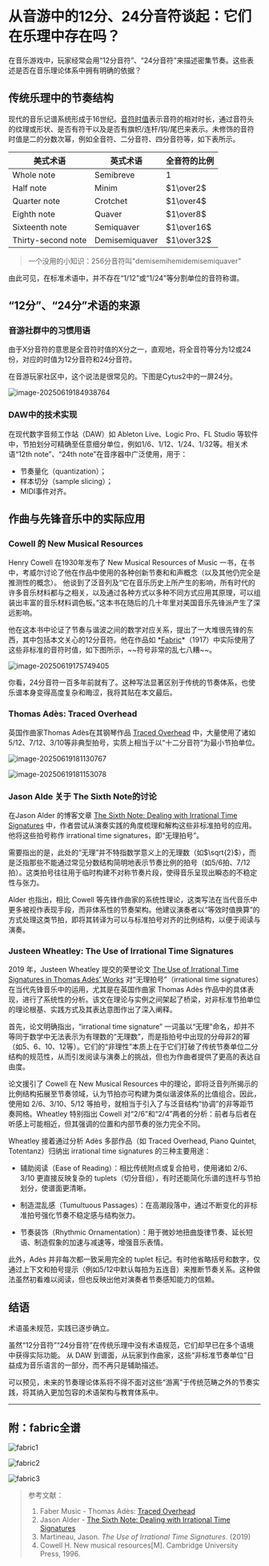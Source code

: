 # 从音游中的12分、24分音符谈起：它们在乐理中存在吗？

在音乐游戏中，玩家经常会用“12分音符”、“24分音符”来描述密集节奏。这些表述是否在音乐理论体系中拥有明确的依据？

## 传统乐理中的节奏结构

现代的音乐记谱系统形成于16世纪。[音符时值](https://en.wikipedia.org/wiki/Note_value)表示音符的相对时长，通过音符头的纹理或形状、是否有符干以及是否有旗帜/连杆/钩/尾巴来表示。未修饰的音符时值是二的分数次幂，例如全音符、二分音符、四分音符等，如下表所示。

| 美式术语           | 英式术语       | 全音符的比例 |
| ------------------ | -------------- | ------------ |
| Whole note         | Semibreve      | $1$          |
| Half note          | Minim          | $1\over2$    |
| Quarter note       | Crotchet       | $1\over4$    |
| Eighth note        | Quaver         | $1\over8$    |
| Sixteenth note     | Semiquaver     | $1\over16$   |
| Thirty-second note | Demisemiquaver | $1\over32$   |

>  一个没用的小知识：256分音符叫"demisemihemidemisemiquaver"

由此可见，在标准术语中，并不存在“1/12”或“1/24”等分割单位的音符称谓。

## “12分”、“24分”术语的来源

### 音游社群中的习惯用语

由于X分音符的意思是全音符时值的X分之一，直观地，将全音符等分为12或24份，对应的时值为12分音符和24分音符。

在音游玩家社区中，这个说法是很常见的。下图是Cytus2中的一屏24分。

![image-20250619184938764](./TwelfthNote.assets/image-20250619184938764.png)

### DAW中的技术实现

在现代数字音频工作站（DAW）如 Ableton Live、Logic Pro、FL Studio 等软件中，节拍划分可精确至任意细分单位，例如1/6、1/12、1/24、1/32等。相关术语“12th note”、“24th note”在音序器中广泛使用，用于：

* 节奏量化（quantization）；
* 样本切分（sample slicing）；
* MIDI事件对齐。

## 作曲与先锋音乐中的实际应用

### Cowell 的 New Musical Resources

Henry Cowell 在1930年发布了 New Musical Resources of Music 一书，在书中，考威尔讨论了他在作品中使用的各种创新节奏和和声概念（以及其他仍完全是推测性的概念）。 他谈到了泛音列及“它在音乐历史上所产生的影响，所有时代的许多音乐材料都与之相关，以及通过各种方式以多种不同方式应用其原理，可以组装出丰富的音乐材料调色板。”这本书在随后的几十年里对美国音乐先锋派产生了深远影响。

他在这本书中论证了节奏与谐波之间的数学对应关系，提出了一大堆很先锋的东西，其中包括本文关心的12分音符。他在作品如 *[Fabric](https://imslp.org/wiki/Fabric,_HC_307_(Cowell,_Henry))*（1917）中实际使用了这些非标准的音符时值，如下图所示，~~符号非常的乱七八糟~~。

![image-20250619175749405](./TwelfthNote.assets/image-20250619175749405.png)

你看，24分音符一百多年前就有了。这种写法显著区别于传统的节奏体系，也使乐谱本身变得高度复杂和晦涩，我将其贴在本文最后。

### Thomas Adès: Traced Overhead

英国作曲家Thomas Adès在其钢琴作品 [Traced Overhead](https://www.fabermusic.com/music/traced-overhead-2708/) 中，大量使用了诸如5/12、7/12、3/10等非典型拍号，实质上相当于以“十二分音符”为最小节拍单位。

![image-20250619181130767](./TwelfthNote.assets/image-20250619181130767.png)

![image-20250619181153078](./TwelfthNote.assets/image-20250619181153078.png)

### Jason Alde 关于 The Sixth Note的讨论

在Jason Alder 的博客文章 [The Sixth Note: Dealing with Irrational Time Signatures](https://www.jasonalder.com/blog/2014/06/04/the-sixth-note-dealing-with-irrational-time-signatures/) 中，作者尝试从演奏实践的角度梳理和解构这些非标准拍号的应用。他将这些拍号称作 irrational time signatures，即“无理拍号”。

需要指出的是，此处的“无理”并不特指数学意义上的无理数（如$\sqrt{2}$），而是泛指那些不能通过常见分数结构简明地表示节奏比例的拍号（如5/6拍、7/12拍）。这类拍号往往用于临时构建不对称节奏片段，使得音乐呈现出瞬态的不稳定性与张力。

Alder 也指出，相比 Cowell 等先锋作曲家的系统性理论，这类写法在当代音乐中更多被视作表现手段，而非体系性的节奏架构。他建议演奏者以“等效时值换算”的方式处理这类节拍，即将其转译为可以与标准拍号对齐的比例结构，以便于阅读与演奏。




### Justeen Wheatley: The Use of Irrational Time Signatures

2019 年，Justeen Wheatley 提交的荣誉论文 [The Use of Irrational Time Signatures in Thomas Adès’ Works](https://www.researchgate.net/publication/339182496_The_Use_of_Irrational_Time_Signatures_in_Thomas_Ades'_Works) 对“无理拍号”（irrational time signatures）在当代先锋音乐中的运用，尤其是在英国作曲家 Thomas Adès 作品中的具体表现，进行了系统性的分析。该文在理论与实例之间架起了桥梁，对非标准节拍单位的理论根基、实践方式及其表达意图作出了深入阐释。

首先，论文明确指出，“irrational time signature” 一词虽以“无理”命名，却并不等同于数学中无法表示为有理数的“无理数”，而是指拍号中出现的分母非2的幂（如5、6、10、12等）。它们的“非理性”本质上在于它们打破了传统节奏单位二分结构的规范性，从而引发阅读与演奏上的挑战，但也为作曲者提供了更高的表达自由度。

论文援引了 Cowell 在 New Musical Resources 中的理论，即将泛音列所揭示的比例结构拓展至节奏领域，认为节拍亦可构建为类似谐波体系的比值组合。因此，使用如 2/6、3/10、5/12 等拍号，就相当于引入了与泛音结构“协调”的非等距节奏网格。Wheatley 特别指出 Cowell 对“2/6”和“2/4”两者的分析：前者与后者在听感上可能相近，但其强调的位置和内部节奏的张力完全不同。

Wheatley 接着通过分析 Adès 多部作品（如 Traced Overhead, Piano Quintet, Totentanz）归纳出 irrational time signatures 的三种主要用途：

* 辅助阅读（Ease of Reading）：相比传统附点或复合拍号，使用诸如 2/6、3/10 更直接反映复杂的 tuplets（切分音组），有时还能简化乐谱的连杆与节拍划分，使谱面更清晰。

* 制造混乱感（Tumultuous Passages）：在高潮段落中，通过不断变化的非标准拍号强化节奏不稳定感与结构张力。

* 节奏装饰（Rhythmic Ornamentation）：用于微妙地扭曲旋律节奏、延长短语、制造假象的加速与减速等，增强音乐表情。

此外，Adès 并非每次都一致采用完全的 tuplet 标记。有时他省略括号和数字，仅通过上下文和拍号提示（例如5/12中默认每拍为五连音）来推断节奏关系。这种做法虽然初看难以阅读，但也反映出他对演奏者节奏感知能力的信赖。

## 结语

术语虽未规范，实践已逐步确立。

虽然“12分音符”“24分音符”在传统乐理中没有术语规范，它们却早已在多个语境中获得实际功能。
从 DAW 到谱面，从玩家到作曲家，这些“非标准节奏单位”日益成为音乐语言的一部分，而不再只是辅助描述。

可以预见，未来的节奏理论体系将不得不面对这些“游离”于传统范畴之外的节奏实践，将其纳入更加包容的术语架构与教育体系中。

---

## 附：fabric全谱

![fabric1](./TwelfthNote.assets/image.png)

![fabric2](./TwelfthNote.assets/image-20250619180716914.png)

![fabric3](./TwelfthNote.assets/image-20250619180733360.png)


> 参考文献：
>
> 1. Faber Music - Thomas Adès: [Traced Overhead](https://www.fabermusic.com/music/traced-overhead-2708/score)
> 2. Jason Alder - [The Sixth Note: Dealing with Irrational Time Signatures](https://www.jasonalder.com/blog/2014/06/04/the-sixth-note-dealing-with-irrational-time-signatures/)
> 3. Martineau, Jason. *The Use of Irrational Time Signatures*. (2019)
> 4. Cowell H. New musical resources[M]. Cambridge University Press, 1996.
